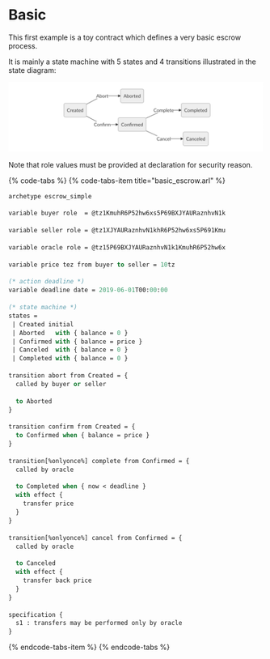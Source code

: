 # Basic

This first example is a toy contract which defines a very basic escrow process.

It is mainly a state machine with 5 states and 4 transitions illustrated in the state diagram:

![](../../.gitbook/assets/escrow_simple2.png)

Note that role values must be provided at declaration for security reason. 

{% code-tabs %}
{% code-tabs-item title="basic\_escrow.arl" %}
```ocaml
archetype escrow_simple

variable buyer role  = @tz1KmuhR6P52hw6xs5P69BXJYAURaznhvN1k

variable seller role = @tz1XJYAURaznhvN1khR6P52hw6xs5P691Kmu

variable oracle role = @tz15P69BXJYAURaznhvN1k1KmuhR6P52hw6x

variable price tez from buyer to seller = 10tz

(* action deadline *)
variable deadline date = 2019-06-01T00:00:00

(* state machine *)
states =
 | Created initial
 | Aborted   with { balance = 0 }
 | Confirmed with { balance = price }
 | Canceled  with { balance = 0 } 
 | Completed with { balance = 0 }

transition abort from Created = {
  called by buyer or seller

  to Aborted
}

transition confirm from Created = {
  to Confirmed when { balance = price }
}

transition[%onlyonce%] complete from Confirmed = {
  called by oracle

  to Completed when { now < deadline }
  with effect {
    transfer price
  }
}

transition[%onlyonce%] cancel from Confirmed = {
  called by oracle

  to Canceled
  with effect {
    transfer back price
  }
}

specification {
  s1 : transfers may be performed only by oracle
}
```
{% endcode-tabs-item %}
{% endcode-tabs %}

